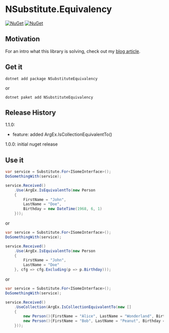 # NSubstitute.Equivalency

[![NuGet](https://img.shields.io/nuget/v/NSubstituteEquivalency.svg)](https://www.nuget.org/packages/NSubstituteEquivalency/)
[![NuGet](https://img.shields.io/nuget/dt/NSubstituteEquivalency.svg)](https://www.nuget.org/packages/NSubstituteEquivalency)

## Motivation
For an intro what this library is solving, check out my [blog article](https://modernronin.github.io/2021/01/06/NSubstitute-and-equivalency-argument-matching/).

## Get it
```shell
dotnet add package NSubstituteEquivalency
```
or
```shell
dotnet paket add NSubstituteEquivalency
```

## Release History
1.1.0:
* feature: added ArgEx.IsCollectionEquivalentTo()

1.0.0: initial nuget release


## Use it
```csharp
var service = Substitute.For<ISomeInterface>();
DoSomethingWith(service);

service.Received()
    .Use(ArgEx.IsEquivalentTo(new Person
    {
        FirstName = "John",
        LastName = "Doe",
        Birthday = new DateTime(1968, 6, 1)
    }));
```

or

```csharp
var service = Substitute.For<ISomeInterface>();
DoSomethingWith(service);

service.Received()
    .Use(ArgEx.IsEquivalentTo(new Person
    {
        FirstName = "John",
        LastName = "Doe"
    }, cfg => cfg.Excluding(p => p.Birthday)));
```

or 

```csharp
var service = Substitute.For<ISomeInterface>();
DoSomethingWith(service);

service.Received()
    .UseCollection(ArgEx.IsCollectionEquivalentTo(new []
    {
        new Person(){FirstName = "Alice", LastName = "Wonderland", Birthday = new DateTime(1968, 6, 1)},
        new Person(){FirstName = "Bob", LastName = "Peanut", Birthday = new DateTime(1972, 9, 13)},
    }));
```

